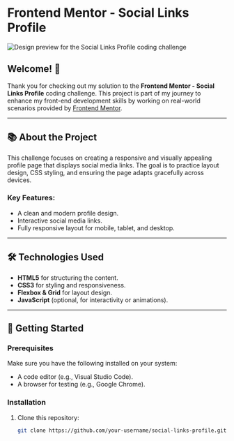 # Frontend Mentor - Social Links Profile

![Design preview for the Social Links Profile coding challenge](./Perfil%20de%20links%20sociais/referência.jpg)

## Welcome! 👋

Thank you for checking out my solution to the **Frontend Mentor - Social Links Profile** coding challenge. This project is part of my journey to enhance my front-end development skills by working on real-world scenarios provided by [Frontend Mentor](https://www.frontendmentor.io).

---

## 📚 About the Project

This challenge focuses on creating a responsive and visually appealing profile page that displays social media links. The goal is to practice layout design, CSS styling, and ensuring the page adapts gracefully across devices.

### Key Features:
- A clean and modern profile design.
- Interactive social media links.
- Fully responsive layout for mobile, tablet, and desktop.

---

## 🛠️ Technologies Used

- **HTML5** for structuring the content.
- **CSS3** for styling and responsiveness.
- **Flexbox & Grid** for layout design.
- **JavaScript** (optional, for interactivity or animations).

---

## 🚀 Getting Started

### Prerequisites
Make sure you have the following installed on your system:
- A code editor (e.g., Visual Studio Code).
- A browser for testing (e.g., Google Chrome).

### Installation
1. Clone this repository:
   ```bash
   git clone https://github.com/your-username/social-links-profile.git



